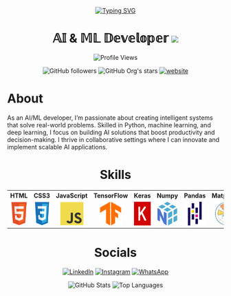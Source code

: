 <!-- Typing SVG -->
<p align="center">
  <a href="https://git.io/typing-svg">
    <img src="https://readme-typing-svg.herokuapp.com?font=Book+Antiqua&size=30&pause=1000&color=1689F7&repeat=false&width=435&lines=Hi+there%2C+I'm+Srinivasan+R+%F0%9F%91%8B%F0%9F%8F%BC!" alt="Typing SVG" />
  </a>
</p>

<div align="center">

# 𝔸𝕀 & 𝕄𝕃 𝔻𝕖𝕧𝕖𝕝𝕠𝕡𝕖𝕣 <img src="https://user-images.githubusercontent.com/74038190/216122003-1c7d9078-357a-47f5-81c7-1c4f2552e143.png" width="30px" />

<img src="https://komarev.com/ghpvc/?username=srinivasanr11&label=Profile%20views&color=0e75b6&style=flat" alt="Profile Views" />

![GitHub followers](https://img.shields.io/github/followers/srinivasanr11?style=social)
![GitHub Org's stars](https://img.shields.io/github/stars/srinivasanr11?style=social)
[![website](https://img.shields.io/badge/Portfolio-SRINIVASAN-brightgreen)](https://srinivasan-portfolio-nu.vercel.app)

</div>


<div align="center" style="text-align: justify">

# About
</div>
As an AI/ML developer, I’m passionate about creating intelligent systems that solve real-world problems. Skilled in Python, machine learning, and deep learning, I focus on building AI solutions that boost productivity and decision-making. I thrive in collaborative settings where I can innovate and implement scalable AI applications.

<div align="center">
 
# Skills 
</div>

<table style="width: 100%; table-layout: fixed; margin-bottom: 1rem; text-align: center;">
  <tr>
    <th>HTML</th>
    <th>CSS3</th>
    <th>JavaScript</th>
    <th>TensorFlow</th>
    <th>Keras</th>
    <th>Numpy</th>
    <th>Pandas</th>
    <th>Matplotlib</th>
    <th>MySQL</th>
    <th>LLMs</th>
    <th>Python</th>
    <th>Flask</th>
  </tr>
  <tr>
    <td><img src="https://github.com/devicons/devicon/blob/master/icons/html5/html5-original.svg" alt="HTML" title="HTML" width="55" height="55" /></td>
    <td><img src="https://github.com/devicons/devicon/blob/master/icons/css3/css3-original.svg" alt="CSS3" title="CSS3" width="55" height="55" /></td>
    <td><img src="https://github.com/devicons/devicon/blob/master/icons/javascript/javascript-original.svg" alt="JavaScript" title="JavaScript" width="55" height="55" /></td>
    <td><img src="https://github.com/devicons/devicon/blob/master/icons/tensorflow/tensorflow-original.svg" alt="TensorFlow" title="TensorFlow" width="55" height="55" /></td>
    <td><img src="https://github.com/devicons/devicon/blob/master/icons/keras/keras-original.svg" alt="Keras" title="Keras" width="55" height="55" /></td>
    <td><img src="https://github.com/devicons/devicon/blob/master/icons/numpy/numpy-original.svg" alt="Numpy" title="Numpy" width="55" height="55" /></td>
    <td><img src="https://github.com/devicons/devicon/blob/master/icons/pandas/pandas-original.svg" alt="Pandas" title="Pandas" width="55" height="55" /></td>
    <td><img src="https://github.com/devicons/devicon/blob/master/icons/matplotlib/matplotlib-original.svg" alt="Matplotlib" title="Matplotlib" width="55" height="55" /></td>
    <td><img src="https://github.com/devicons/devicon/blob/master/icons/mysql/mysql-original-wordmark.svg" alt="MySQL" title="MySQL" width="55" height="55" /></td>
    <td><img src="https://cdn-icons-png.flaticon.com/512/16806/16806660.png" alt="LLMs" title="LLMs" width="55" height="55" /></td>
    <td><img src="https://github.com/devicons/devicon/blob/master/icons/python/python-original.svg" alt="Python" title="Python" width="55" height="55" /></td>
    <td><img src="https://github.com/devicons/devicon/blob/master/icons/flask/flask-original.svg" alt="Flask" title="Flask" width="55" height="55" /></td>
  </tr>
</table>



<div align="center">

# Socials

[![LinkedIn](https://img.shields.io/badge/LinkedIn-0077B5?style=for-the-badge&logo=linkedin&logoColor=white)](https://www.linkedin.com/in/srinivasanr11/)
[![Instagram](https://img.shields.io/badge/Instagram-E4405F?style=for-the-badge&logo=instagram&logoColor=white)](https://www.instagram.com/_.rocky_srini._?igsh=MWtxc2N4a3l3bTlrcw==) [![WhatsApp](https://img.shields.io/badge/WhatsApp-25D366?style=for-the-badge&logo=whatsapp&logoColor=white)](https://wa.me/+917010462247)

</div>

<p align="center">
        <img width='400' height='200'src="https://github-stats-alpha.vercel.app/api?username=srinivasanr11" alt="GitHub Stats">
        <img width='300' height='200'src="https://github-readme-stats.vercel.app/api/top-langs/?username=srinivasanr11&layout=compact" alt="Top Languages"/><br>
</p>


